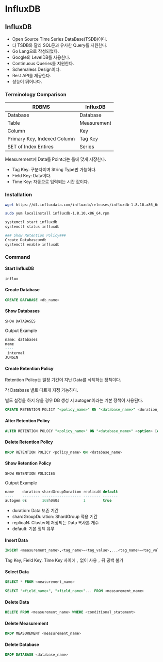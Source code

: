# InfluxDB

## InfluxDB

* Open Source Time Series DataBase(TSDB)이다.
* 타 TSDB와 달리 SQL문과 유사한 Query를 지원한다.
* Go Lang으로 작성되었다.
* Google의 LevelDB를 사용한다.
* Continuous Queries를 지원한다.
* Schemaless Design이다.
* Rest API를 제공한다.
* 성능이 뛰어나다.

### Terminology Comparison

| RDBMS                       | InfluxDB    |
| --------------------------- | ----------- |
| Database                    | Database    |
| Table                       | Measurement |
| Column                      | Key         |
| Primary Key, Indexed Column | Tag Key     |
| SET of Index Entires        | Series      |

Measurement에 Data를 Point라는 틀에 맞게 저장한다.

* Tag Key: 구분자이며 String Type만 가능하다.
* Field Key: Data이다.
* Time Key: 자동으로 입력되는 시간 값이다.

### Installation

```bash
wget https://dl.influxdata.com/influxdb/releases/influxdb-1.8.10.x86_64.rpm

sudo yum localinstall influxdb-1.8.10.x86_64.rpm

systemctl start influxdb
systemctl status influxdb

### Show Retention Policy### 
Create Databaseuxdb
systemctl enable influxdb
```

### Command

#### Start InfluxDB

```bash
influx
```

#### Create Database

```sql
CREATE DATABASE <db_name>
```

#### Show Databases

```sql
SHOW DATABASES
```

Output Example

```sql
name: databases
name
----
_internal
JUNGIN
```

#### Create Retention Policy

Retention Policy는 일정 기간이 지난 Data를 삭제하는 정책이다.

각 Database 별로 다르게 지정 가능하다.

별도 설정을 하지 않을 경우 DB 생성 시 autogen이라는 기본 정책이 사용된다.

```sql
CREATE RETENTION POLICY "<policy_name>" ON "<database_name>" <duration_option> <replication_option> <shard_group_duration_option> [DEFALT]
```

#### Alter Retention Policy

```sql
ALTER RETENTION POLOCY "<policy_name>" ON "<database_name>" <option> [option] [option] ...
```

#### Delete Retention Policy

```sql
DROP RETENTION POLICY <policy_name> ON <database_name>
```

#### Show Retention Policy

```sql
SHOW RETENTION POLICIES
```

Output Example

```sql
name    duration shardGroupDuration replicaN default
----    -------- ------------------ -------- -------
autogen 0s       168h0m0s           1        true
```

* duration: Data 보존 기간
* shardGroupDuration: ShardGroup 적용 기간
* replicaN: Cluster에 저장되는 Data 복사본 개수
* default: 기본 정책 유무

#### Insert Data

```sql
INSERT <measurement_name>,<tag_name>=<tag_value>,...<tag_name>=<tag_value> <field_name>=<field_value>,...<field_name>=<field_value> <time_key(Optional)>
```

Tag Key, Field Key, Time Key 사이에 `,` 없이 사용 `,` 뒤 공백 불가

#### Select Data

```sql
SELECT * FROM <measurement_name>
 
SELECT "<field_name>", "<field_name>"... FROM <measurement_name>
```

#### Delete Data

```sql
DELETE FROM <measurement_name> WHERE <conditional_statement>
```

#### Delete Measurement

```sql
DROP MEASUREMENT <measurement_name>
```

#### Delete Database

```sql
DROP DATABASE <database_name>
```
